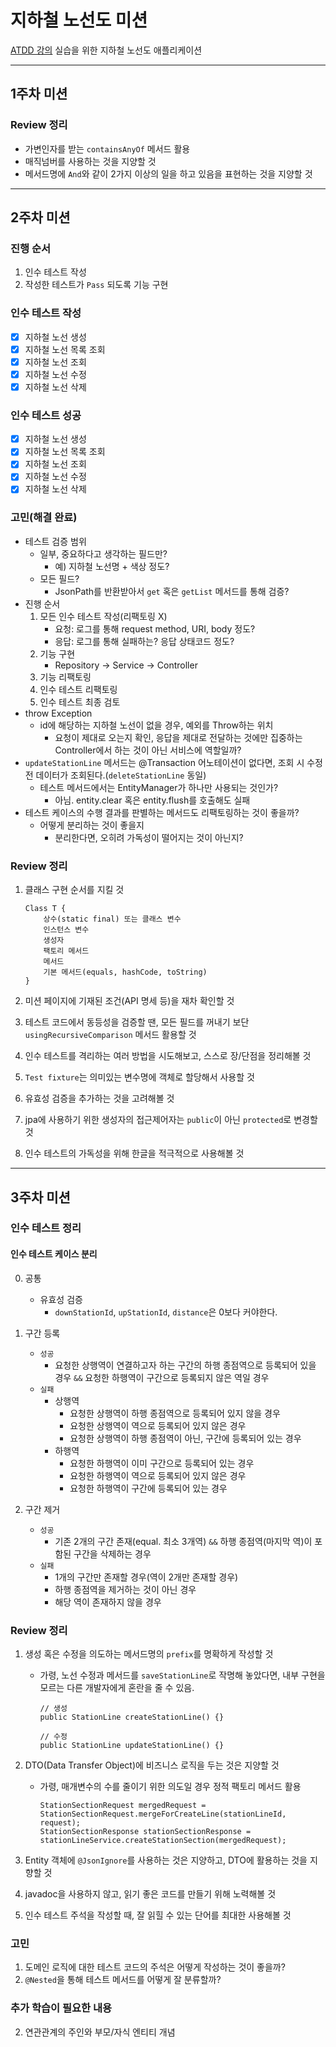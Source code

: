 # 지하철 노선도 미션
[ATDD 강의](https://edu.nextstep.camp/c/R89PYi5H) 실습을 위한 지하철 노선도 애플리케이션

--- 
## 1주차 미션
### Review 정리
  - 가변인자를 받는 `containsAnyOf` 메서드 활용
  - 매직넘버를 사용하는 것을 지양할 것
  - 메서드명에 `And`와 같이 2가지 이상의 일을 하고 있음을 표현하는 것을 지양할 것

--- 
## 2주차 미션
### 진행 순서
  1. 인수 테스트 작성
  2. 작성한 테스트가 `Pass` 되도록 기능 구현

### 인수 테스트 작성
  - [X] 지하철 노선 생성
  - [X] 지하철 노선 목록 조회
  - [X] 지하철 노선 조회
  - [X] 지하철 노선 수정
  - [X] 지하철 노선 삭제

### 인수 테스트 성공
  - [X] 지하철 노선 생성
  - [X] 지하철 노선 목록 조회
  - [X] 지하철 노선 조회
  - [X] 지하철 노선 수정
  - [X] 지하철 노선 삭제

### 고민(해결 완료)
  - 테스트 검증 범위
     - 일부, 중요하다고 생각하는 필드만? 
        - 예) 지하철 노선명 + 색상 정도?
     - 모든 필드?
       - JsonPath를 반환받아서 `get` 혹은 `getList` 메서드를 통해 검증?
  - 진행 순서
     1. 모든 인수 테스트 작성(리팩토링 X)
        - 요청: 로그를 통해 request method, URI, body 정도?
        - 응답: 로그를 통해 실패하는? 응답 상태코드 정도?
     2. 기능 구현
        - Repository -> Service -> Controller
     3. 기능 리팩토링
     4. 인수 테스트 리팩토링 
     5. 인수 테스트 최종 검토
  - throw Exception
    - id에 해당하는 지하철 노선이 없을 경우, 예외를 Throw하는 위치
      - 요청이 제대로 오는지 확인, 응답을 제대로 전달하는 것에만 집중하는 Controller에서 하는 것이 아닌 서비스에 역할일까?
  - `updateStationLine` 메서드는 @Transaction 어노테이션이 없다면, 조회 시 수정 전 데이터가 조회된다.(`deleteStationLine` 동일)
    - 테스트 메서드에서는 EntityManager가 하나만 사용되는 것인가?
      - 아님. entity.clear 혹은 entity.flush를 호출해도 실패
  - 테스트 케이스의 수행 결과를 판별하는 메서드도 리팩토링하는 것이 좋을까?
    - 어떻게 분리하는 것이 좋을지
      - 분리한다면, 오히려 가독성이 떨어지는 것이 아닌지?

### Review 정리  

1. 클래스 구현 순서를 지킬 것
    ```
    Class T {
        상수(static final) 또는 클래스 변수
        인스턴스 변수
        생성자
        팩토리 메서드
        메서드
        기본 메서드(equals, hashCode, toString)
    }
    ```

2. 미션 페이지에 기재된 조건(API 명세 등)을 재차 확인할 것
3. 테스트 코드에서 동등성을 검증할 땐, 모든 필드를 꺼내기 보단  `usingRecursiveComparison` 메서드 활용할 것
4. 인수 테스트를 격리하는 여러 방법을 시도해보고, 스스로 장/단점을 정리해볼 것
5. `Test fixture`는 의미있는 변수명에 객체로 할당해서 사용할 것
6. 유효성 검증을 추가하는 것을 고려해볼 것
7. jpa에 사용하기 위한 생성자의 접근제어자는 `public`이 아닌 `protected`로 변경할 것
8. 인수 테스트의 가독성을 위해 한글을 적극적으로 사용해볼 것

--- 
## 3주차 미션

### 인수 테스트 정리

#### 인수 테스트 케이스 분리

0. 공통
   - 유효성 검증
     - `downStationId`, `upStationId`, `distance`은 0보다 커야한다.

1. 구간 등록
   - `성공`
     - 요청한 상행역이 연결하고자 하는 구간의 하행 종점역으로 등록되어 있을 경우 `&&` 요청한 하행역이 구간으로 등록되지 않은 역일 경우
   - `실패`
     - 상행역
       - 요청한 상행역이 하행 종점역으로 등록되어 있지 않을 경우
       - 요청한 상행역이 역으로 등록되어 있지 않은 경우
       - 요청한 상행역이 하행 종점역이 아닌, 구간에 등록되어 있는 경우
     - 하행역
       - 요청한 하행역이 이미 구간으로 등록되어 있는 경우
       - 요청한 하행역이 역으로 등록되어 있지 않은 경우
       - 요청한 하행역이 구간에 등록되어 있는 경우

2. 구간 제거
    - `성공`
      - 기존 2개의 구간 존재(equal. 최소 3개역) `&&` 하행 종점역(마지막 역)이 포함된 구간을 삭제하는 경우
    - `실패`
      - 1개의 구간만 존재할 경우(역이 2개만 존재할 경우)
      - 하행 종점역을 제거하는 것이 아닌 경우
      - 해당 역이 존재하지 않을 경우

### Review 정리  

1. 생성 혹은 수정을 의도하는 메서드명의 `prefix`를 명확하게 작성할 것
   - 가령, 노선 수정과 메서드를 `saveStationLine`로 작명해 놓았다면, 내부 구현을 모르는 다른 개발자에게 혼란을 줄 수 있음.
       ```
       // 생성
       public StationLine createStationLine() {}
    
       // 수정
       public StationLine updateStationLine() {}
       ```

2. DTO(Data Transfer Object)에 비즈니스 로직을 두는 것은 지양할 것
   - 가령, 매개변수의 수를 줄이기 위한 의도일 경우 정적 팩토리 메서드 활용
     ```
     StationSectionRequest mergedRequest = StationSectionRequest.mergeForCreateLine(stationLineId, request);
     StationSectionResponse stationSectionResponse = stationLineService.createStationSection(mergedRequest);
     ```
3. Entity 객체에 `@JsonIgnore`를 사용하는 것은 지양하고, DTO에 활용하는 것을 지향할 것
4. javadoc을 사용하지 않고, 읽기 좋은 코드를 만들기 위해 노력해볼 것
5. 인수 테스트 주석을 작성할 때, 잘 읽힐 수 있는 단어를 최대한 사용해볼 것 

### 고민

1. 도메인 로직에 대한 테스트 코드의 주석은 어떻게 작성하는 것이 좋을까?
2. `@Nested`을 통해 테스트 메서드를 어떻게 잘 분류할까?

### 추가 학습이 필요한 내용

2. 연관관계의 주인와 부모/자식 엔티티 개념